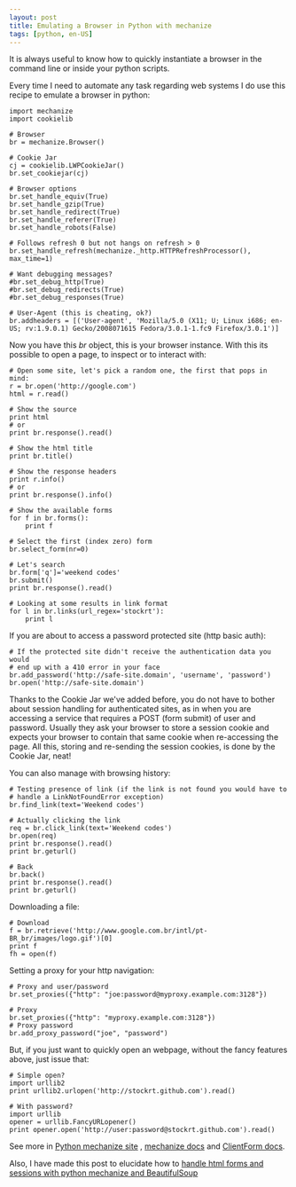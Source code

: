 ```yaml
---
layout: post
title: Emulating a Browser in Python with mechanize
tags: [python, en-US]
---
```

It is always useful to know how to quickly instantiate a browser in the
command line or inside your python scripts.

Every time I need to automate any task regarding web systems I do use this
recipe to emulate a browser in python:

    import mechanize
    import cookielib

    # Browser
    br = mechanize.Browser()

    # Cookie Jar
    cj = cookielib.LWPCookieJar()
    br.set_cookiejar(cj)

    # Browser options
    br.set_handle_equiv(True)
    br.set_handle_gzip(True)
    br.set_handle_redirect(True)
    br.set_handle_referer(True)
    br.set_handle_robots(False)

    # Follows refresh 0 but not hangs on refresh > 0
    br.set_handle_refresh(mechanize._http.HTTPRefreshProcessor(), max_time=1)

    # Want debugging messages?
    #br.set_debug_http(True)
    #br.set_debug_redirects(True)
    #br.set_debug_responses(True)

    # User-Agent (this is cheating, ok?)
    br.addheaders = [('User-agent', 'Mozilla/5.0 (X11; U; Linux i686; en-US; rv:1.9.0.1) Gecko/2008071615 Fedora/3.0.1-1.fc9 Firefox/3.0.1')]

Now you have this *br* object, this is your browser instance. With this its
possible to open a page, to inspect or to interact with:

    # Open some site, let's pick a random one, the first that pops in mind:
    r = br.open('http://google.com')
    html = r.read()

    # Show the source
    print html
    # or
    print br.response().read()

    # Show the html title
    print br.title()

    # Show the response headers
    print r.info()
    # or
    print br.response().info()

    # Show the available forms
    for f in br.forms():
        print f

    # Select the first (index zero) form
    br.select_form(nr=0)

    # Let's search
    br.form['q']='weekend codes'
    br.submit()
    print br.response().read()

    # Looking at some results in link format
    for l in br.links(url_regex='stockrt'):
        print l

If you are about to access a password protected site (http basic auth):

    # If the protected site didn't receive the authentication data you would
    # end up with a 410 error in your face
    br.add_password('http://safe-site.domain', 'username', 'password')
    br.open('http://safe-site.domain')

Thanks to the Cookie Jar we've added before, you do not have to bother about
session handling for authenticated sites, as in when you are accessing a
service that requires a POST (form submit) of user and password. Usually they
ask your browser to store a session cookie and expects your browser to contain
that same cookie when re-accessing the page. All this, storing and re-sending
the session cookies, is done by the Cookie Jar, neat!

You can also manage with browsing history:

    # Testing presence of link (if the link is not found you would have to
    # handle a LinkNotFoundError exception)
    br.find_link(text='Weekend codes')

    # Actually clicking the link
    req = br.click_link(text='Weekend codes')
    br.open(req)
    print br.response().read()
    print br.geturl()

    # Back
    br.back()
    print br.response().read()
    print br.geturl()

Downloading a file:

    # Download
    f = br.retrieve('http://www.google.com.br/intl/pt-BR_br/images/logo.gif')[0]
    print f
    fh = open(f)

Setting a proxy for your http navigation:

    # Proxy and user/password
    br.set_proxies({"http": "joe:password@myproxy.example.com:3128"})

    # Proxy
    br.set_proxies({"http": "myproxy.example.com:3128"})
    # Proxy password
    br.add_proxy_password("joe", "password")

But, if you just want to quickly open an webpage, without the fancy features
above, just issue that:

    # Simple open?
    import urllib2
    print urllib2.urlopen('http://stockrt.github.com').read()

    # With password?
    import urllib
    opener = urllib.FancyURLopener()
    print opener.open('http://user:password@stockrt.github.com').read()

See more in [Python mechanize site](http://wwwsearch.sourceforge.net/mechanize)
, [mechanize docs](http://wwwsearch.sourceforge.net/mechanize/doc.html) and
[ClientForm docs](http://wwwsearch.sourceforge.net/ClientForm).

Also, I have made this post to elucidate how to [handle html forms and sessions
with python mechanize and BeautifulSoup](http://stockrt.github.com/p/handling-html-forms-with-python-mechanize-and-BeautifulSoup)
